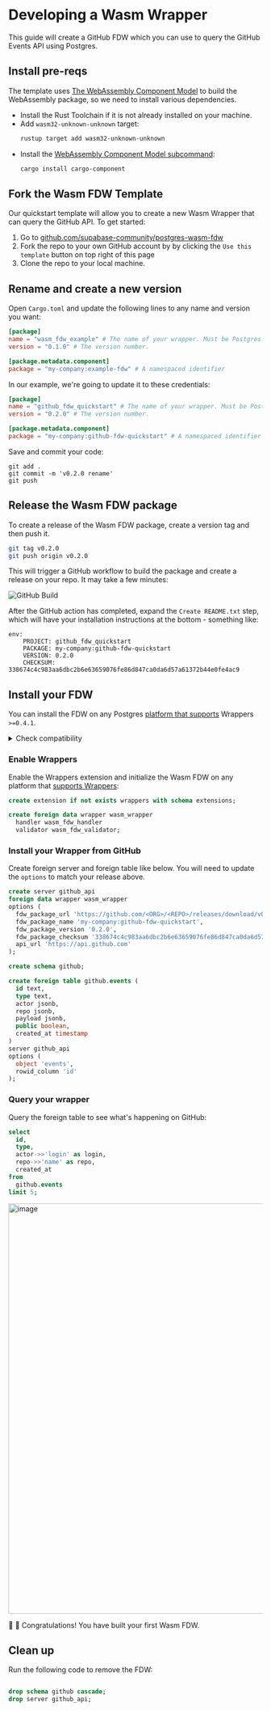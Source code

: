 # Developing a Wasm Wrapper

This guide will create a GitHub FDW which you can use to query the GitHub Events API using Postgres.

## Install pre-reqs

The template uses [The WebAssembly Component Model](https://component-model.bytecodealliance.org/) to build the WebAssembly package, so we need to install various dependencies.

- Install the Rust Toolchain if it is not already installed on your machine.
- Add `wasm32-unknown-unknown` target:
  ```bash
  rustup target add wasm32-unknown-unknown
  ```
- Install the [WebAssembly Component Model subcommand](https://github.com/bytecodealliance/cargo-component):
  ```bash
  cargo install cargo-component
  ```

## Fork the Wasm FDW Template

Our quickstart template will allow you to create a new Wasm Wrapper that can query the GitHub API. To get started:

1. Go to [github.com/supabase-community/postgres-wasm-fdw](https://github.com/supabase-community/postgres-wasm-fdw)
2. Fork the repo to your own GitHub account by by clicking the `Use this template` button on top right of this page
3. Clone the repo to your local machine.

## Rename and create a new version

Open `Cargo.toml` and update the following lines to any name and version you want:

```toml
[package]
name = "wasm_fdw_example" # The name of your wrapper. Must be Postgres compatible.
version = "0.1.0" # The version number.

[package.metadata.component]
package = "my-company:example-fdw" # A namespaced identifier
```

In our example, we're going to update it to these credentials:

```toml
[package]
name = "github_fdw_quickstart" # The name of your wrapper. Must be Postgres compatible.
version = "0.2.0" # The version number.

[package.metadata.component]
package = "my-company:github-fdw-quickstart" # A namespaced identifier
```

Save and commit your code:

```
git add .
git commit -m 'v0.2.0 rename'
git push
```

## Release the Wasm FDW package

To create a release of the Wasm FDW package, create a version tag and then push it.

```bash
git tag v0.2.0
git push origin v0.2.0
```

This will trigger a GitHub workflow to build the package and create a release on your repo. It may take a few minutes:

![GitHub Build](/wrappers/assets/wasm-build.png)

After the GitHub action has completed, expand the `Create README.txt` step, which will have your installation instructions at the bottom - something like:

```
env:
    PROJECT: github_fdw_quickstart
    PACKAGE: my-company:github-fdw-quickstart
    VERSION: 0.2.0
    CHECKSUM: 338674c4c983aa6dbc2b6e63659076fe86d847ca0da6d57a61372b44e0fe4ac9
```

## Install your FDW

You can install the FDW on any Postgres [platform that supports](/wrappers/#supported-platforms) Wrappers `>=0.4.1`.

<details>

<summary>Check compatibility</summary>

```sql
select *
from pg_available_extension_versions
where name = 'wrappers';
```

</details>

### Enable Wrappers

Enable the Wrappers extension and initialize the Wasm FDW on any platform that [supports Wrappers](/wrappers/#supported-platforms):

```sql
create extension if not exists wrappers with schema extensions;

create foreign data wrapper wasm_wrapper
  handler wasm_fdw_handler
  validator wasm_fdw_validator;
```

### Install your Wrapper from GitHub

Create foreign server and foreign table like below. You will need to update the `options` to match your release above.

```sql
create server github_api
foreign data wrapper wasm_wrapper
options (
  fdw_package_url 'https://github.com/<ORG>/<REPO>/releases/download/v0.2.0/github_fdw_quickstart.wasm',
  fdw_package_name 'my-company:github-fdw-quickstart',
  fdw_package_version '0.2.0',
  fdw_package_checksum '338674c4c983aa6dbc2b6e63659076fe86d847ca0da6d57a61372b44e0fe4ac9',
  api_url 'https://api.github.com'
);

create schema github;

create foreign table github.events (
  id text,
  type text,
  actor jsonb,
  repo jsonb,
  payload jsonb,
  public boolean,
  created_at timestamp
)
server github_api
options (
  object 'events',
  rowid_column 'id'
);
```

### Query your wrapper

Query the foreign table to see what's happening on GitHub:

```sql
select
  id,
  type,
  actor->>'login' as login,
  repo->>'name' as repo,
  created_at
from
  github.events
limit 5;
```

<img width="812" alt="image" src="https://github.com/user-attachments/assets/53e963cb-6e8f-44f8-9f2e-f0edc73ddf3a">

:clap: :clap: Congratulations! You have built your first Wasm FDW.

## Clean up

Run the following code to remove the FDW:

```sql

drop schema github cascade;
drop server github_api;
```
